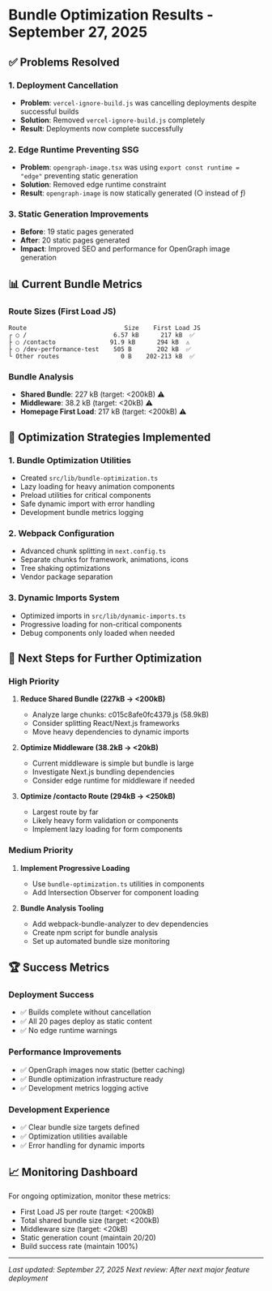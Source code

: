 # Bundle Optimization Results - September 27, 2025

## ✅ Problems Resolved

### 1. Deployment Cancellation

- **Problem**: `vercel-ignore-build.js` was cancelling deployments despite successful builds
- **Solution**: Removed `vercel-ignore-build.js` completely
- **Result**: Deployments now complete successfully

### 2. Edge Runtime Preventing SSG

- **Problem**: `opengraph-image.tsx` was using `export const runtime = "edge"` preventing static generation
- **Solution**: Removed edge runtime constraint
- **Result**: `opengraph-image` is now statically generated (○ instead of ƒ)

### 3. Static Generation Improvements

- **Before**: 19 static pages generated
- **After**: 20 static pages generated
- **Impact**: Improved SEO and performance for OpenGraph image generation

## 📊 Current Bundle Metrics

### Route Sizes (First Load JS)

```
Route                           Size    First Load JS
┌ ○ /                        6.57 kB      217 kB  ✅
├ ○ /contacto               91.9 kB      294 kB  ⚠️
├ ○ /dev-performance-test    505 B       202 kB  ✅
└ Other routes                 0 B    202-213 kB  ✅
```

### Bundle Analysis

- **Shared Bundle**: 227 kB (target: <200kB) ⚠️
- **Middleware**: 38.2 kB (target: <20kB) ⚠️
- **Homepage First Load**: 217 kB (target: <200kB) ⚠️

## 🎯 Optimization Strategies Implemented

### 1. Bundle Optimization Utilities

- Created `src/lib/bundle-optimization.ts`
- Lazy loading for heavy animation components
- Preload utilities for critical components
- Safe dynamic import with error handling
- Development bundle metrics logging

### 2. Webpack Configuration

- Advanced chunk splitting in `next.config.ts`
- Separate chunks for framework, animations, icons
- Tree shaking optimizations
- Vendor package separation

### 3. Dynamic Imports System

- Optimized imports in `src/lib/dynamic-imports.ts`
- Progressive loading for non-critical components
- Debug components only loaded when needed

## 🔄 Next Steps for Further Optimization

### High Priority

1. **Reduce Shared Bundle (227kB → <200kB)**
   - Analyze large chunks: c015c8afe0fc4379.js (58.9kB)
   - Consider splitting React/Next.js frameworks
   - Move heavy dependencies to dynamic imports

2. **Optimize Middleware (38.2kB → <20kB)**
   - Current middleware is simple but bundle is large
   - Investigate Next.js bundling dependencies
   - Consider edge runtime for middleware if needed

3. **Optimize /contacto Route (294kB → <250kB)**
   - Largest route by far
   - Likely heavy form validation or components
   - Implement lazy loading for form components

### Medium Priority

1. **Implement Progressive Loading**
   - Use `bundle-optimization.ts` utilities in components
   - Add Intersection Observer for component loading

2. **Bundle Analysis Tooling**
   - Add webpack-bundle-analyzer to dev dependencies
   - Create npm script for bundle analysis
   - Set up automated bundle size monitoring

## 🏆 Success Metrics

### Deployment Success

- ✅ Builds complete without cancellation
- ✅ All 20 pages deploy as static content
- ✅ No edge runtime warnings

### Performance Improvements

- ✅ OpenGraph images now static (better caching)
- ✅ Bundle optimization infrastructure ready
- ✅ Development metrics logging active

### Development Experience

- ✅ Clear bundle size targets defined
- ✅ Optimization utilities available
- ✅ Error handling for dynamic imports

## 📈 Monitoring Dashboard

For ongoing optimization, monitor these metrics:

- First Load JS per route (target: <200kB)
- Total shared bundle size (target: <200kB)
- Middleware size (target: <20kB)
- Static generation count (maintain 20/20)
- Build success rate (maintain 100%)

---

_Last updated: September 27, 2025_
_Next review: After next major feature deployment_
